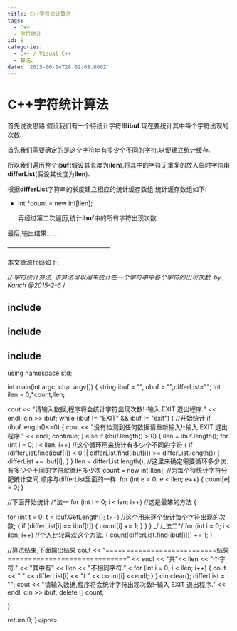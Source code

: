 ```yaml
---
title: C++字符统计算法
tags:
  - C++
  - 字符统计
id: 8
categories:
  - C++ / Visual C++
  - 算法、
date: '2015-06-14T18:02:08.000Z'
---
```


# C++字符统计算法

首先说说思路:假设我们有一个待统计字符串**ibuf**.现在要统计其中每个字符出现的次数.

首先我们需要确定的是这个字符串有多少个不同的字符.以便建立统计缓存.

所以我们遍历整个**ibuf**\(假设其长度为**ilen**\),将其中的字符无重复的放入临时字符串**differList**\(假设其长度为**llen**\).

根据**differList**字符串的长度建立相应的统计缓存数组.统计缓存数组如下:

* int \*count = new int\[llen\];

  再经过第二次遍历,统计**ibuf**中的所有字符出现次数.

最后,输出结果…..

————————————————–

本文章源代码如下:

/_/ 字符统计算法. 该算法可以用来统计在一个字符串中各个字符的出现次数. by Kanch @2015-2-6_ /

## include

## include

## include

using namespace std;

int main\(int argc, char argv\[\]\) { string ibuf = "", obuf = "",differList=""; int ilen = 0,\*count,llen;

cout &lt;&lt; "请输入数据,程序将会统计字符出现次数!-输入 EXIT 退出程序." &lt;&lt; endl; cin &gt;&gt; ibuf; while \(ibuf != "EXIT" && ibuf != "exit"\) { //开始统计 if \(ibuf.length\(\)&lt;=0\) { cout &lt;&lt; "没有检测到任何数据请重新输入!-输入 EXIT 退出程序." &lt;&lt; endl; continue; } else if \(ibuf.length\(\) &gt; 0\) { ilen = ibuf.length\(\); for \(int i = 0; i &lt; ilen; i++\) //这个循环用来统计有多少个不同的字符 { if \(differList.find\(ibuf\[i\]\) &lt; 0 \|\| differList.find\(ibuf\[i\]\) &gt;= differList.length\(\)\) { differList += ibuf\[i\]; } } llen = differList.length\(\); //这里来确定需要循环多少次.有多少个不同的字符就循环多少次 count = new int\[llen\]; //为每个待统计字符分配统计空间.顺序与differList里面的一样. for \(int e = 0; e &lt; llen; e++\) { count\[e\] = 0; }

//下面开始统计 /\*法一 for \(int i = 0; i &lt; len; i++\) //这是最笨的方法 {

for \(int t = 0; t &lt; ibuf.GetLength\(\); t++\) //这个用来逐个统计每个字符出现的次数; { if \(differList\[i\] == ibuf\[t\]\) { count\[i\] += 1; } } } _/ /_法二\*/ for \(int i = 0; i &lt; ilen; i++\) //个人比较喜欢这个方法. { count\[differList.find\(ibuf\[i\]\)\] += 1; }

//算法结束,下面输出结果 cout &lt;&lt; "===========================结果=============================" &lt;&lt; endl &lt;&lt; "共"&lt;&lt; ilen &lt;&lt; "个字符." &lt;&lt; "其中有" &lt;&lt; llen &lt;&lt; "不相同字符." &lt; for \(int i = 0; i &lt; llen; i++\) { cout &lt;&lt; " " &lt;&lt; differList\[i\] &lt;&lt; "t " &lt;&lt; count\[i\] &lt;&lt;endl; } } cin.clear\(\); differList = ""; cout &lt;&lt; "请输入数据,程序将会统计字符出现次数!-输入 EXIT 退出程序." &lt;&lt; endl; cin &gt;&gt; ibuf; delete \[\] count;

}

return 0; }&lt;/pre&gt;  

